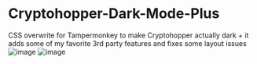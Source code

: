 # Cryptohopper-Dark-Mode-Plus
CSS overwrite for Tampermonkey to make Cryptohopper actually dark + it adds some of my favorite 3rd party features and fixes some layout issues
![image](https://user-images.githubusercontent.com/85828211/122901136-8c04cf00-d34d-11eb-9dfa-0ee2b179db58.png)
![image](https://user-images.githubusercontent.com/85828211/122902168-8cea3080-d34e-11eb-8b87-cc4a98ecabed.png)
